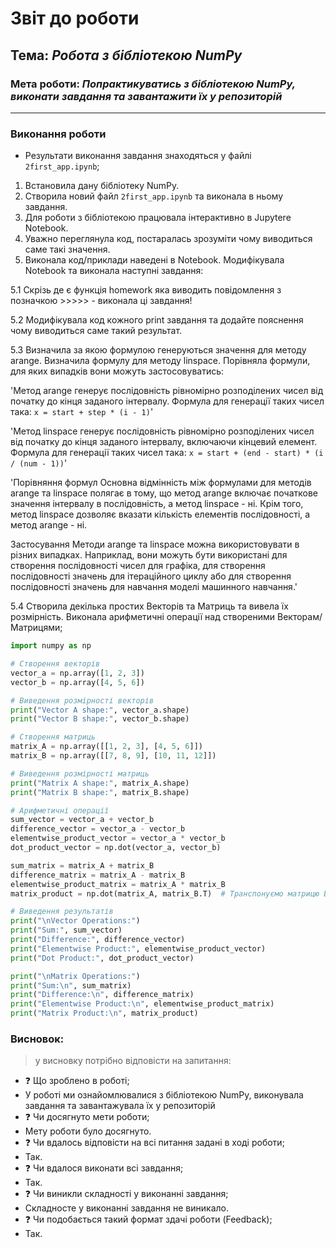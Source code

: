 # Звіт до роботи
## Тема: _Робота з бібліотекою NumPy_
### Мета роботи: _Попрактикуватись з бібліотекою NumPy, виконати завдання та завантажити їх у репозиторій_
---
### Виконання роботи
- Результати виконання завдання знаходяться у файлі `2first_app.ipynb`;
1. Встановила дану бібліотеку NumPy.
2. Створила новий файл `2first_app.ipynb` та виконала в ньому завдання.
3. Для роботи з бібліотекою працювала інтерактивно в Jupytere Notebook.
4. Уважно переглянула код, постаралась зрозуміти чому виводиться саме такі значення.
5. Виконала код/приклади наведені в Notebook. Модифікувала Notebook та виконала наступні завдання:

5.1 Скрізь де є функція homework яка виводить повідомлення з позначкою >>>>> - виконала ці завдання!

5.2 Модифікувала код кожного print завдання та додайте пояснення чому виводиться саме такий результат.

5.3 Визначила за якою формулою генеруються значення для методу arange. Визначила формулу для методу linspace. Порівняла формули, для яких випадків вони можуть застосовуватись:

'Метод arange генерує послідовність рівномірно розподілених чисел від початку до кінця заданого інтервалу. Формула для генерації таких чисел така:
`x = start + step * (i - 1)`'

'Метод linspace генерує послідовність рівномірно розподілених чисел від початку до кінця заданого інтервалу, включаючи кінцевий елемент. Формула для генерації таких чисел така:
`x = start + (end - start) * (i / (num - 1))`'

'Порівняння формул
  Основна відмінність між формулами для методів arange та linspace полягає в тому, що метод arange включає початкове значення інтервалу в послідовність, а метод linspace - ні.
  Крім того, метод linspace дозволяє вказати кількість елементів послідовності, а метод arange - ні.

Застосування
  Методи arange та linspace можна використовувати в різних випадках. Наприклад, вони можуть бути використані для створення послідовності чисел для графіка, для створення послідовності значень для ітераційного циклу або для створення послідовності значень для навчання моделі машинного навчання.'

5.4 Створила декілька простих Векторів та Матриць та вивела їх розмірність. Виконала арифметичні операції над створеними Векторам/Матрицями;
```python
import numpy as np

# Створення векторів
vector_a = np.array([1, 2, 3])
vector_b = np.array([4, 5, 6])

# Виведення розмірності векторів
print("Vector A shape:", vector_a.shape)
print("Vector B shape:", vector_b.shape)

# Створення матриць
matrix_A = np.array([[1, 2, 3], [4, 5, 6]])
matrix_B = np.array([[7, 8, 9], [10, 11, 12]])

# Виведення розмірності матриць
print("Matrix A shape:", matrix_A.shape)
print("Matrix B shape:", matrix_B.shape)

# Арифметичні операції
sum_vector = vector_a + vector_b
difference_vector = vector_a - vector_b
elementwise_product_vector = vector_a * vector_b
dot_product_vector = np.dot(vector_a, vector_b)

sum_matrix = matrix_A + matrix_B
difference_matrix = matrix_A - matrix_B
elementwise_product_matrix = matrix_A * matrix_B
matrix_product = np.dot(matrix_A, matrix_B.T)  # Транспонуємо матрицю B перед множенням

# Виведення результатів
print("\nVector Operations:")
print("Sum:", sum_vector)
print("Difference:", difference_vector)
print("Elementwise Product:", elementwise_product_vector)
print("Dot Product:", dot_product_vector)

print("\nMatrix Operations:")
print("Sum:\n", sum_matrix)
print("Difference:\n", difference_matrix)
print("Elementwise Product:\n", elementwise_product_matrix)
print("Matrix Product:\n", matrix_product) 
```

### Висновок: 
> у висновку потрібно відповісти на запитання:
- :question: Що зроблено в роботі;
- У роботі ми ознайомлювалися з бібліотекою NumPy, виконувала завдання та завантажувала їх у репозиторій
- :question: Чи досягнуто мети роботи;
- Мету роботи було досягнуто.
- :question: Чи вдалось відповісти на всі питання задані в ході роботи;
- Так.
- :question: Чи вдалося виконати всі завдання;
- Так.
- :question: Чи виникли складності у виконанні завдання;
- Складносте у виконанні завдання не виникало.
- :question: Чи подобається такий формат здачі роботи (Feedback);
- Так.


